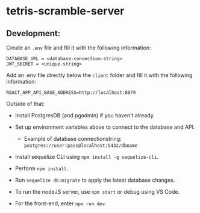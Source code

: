 # tetris-scramble-server


## Development:

Create an `.env` file and fill it with the following information:
```
DATABASE_URL = <database-connection-string>
JWT_SECRET = <unique-string>
```

Add an .env file directly below the `client` folder and fill it with the following information:
```
REACT_APP_API_BASE_ADDRESS=http://localhost:8079
```

Outside of that:
- Install PostgresDB (and pgadmin) if you haven't already.
- Set up environment variables above to connect to the database and API.
   - Example of database connectionstring: 
   `postgres://user:pass@localhost:5432/dbname`

- Install sequelize CLI using `npm install -g sequelize-cli`.
- Perform `npm install`.
- Run `sequelize db:migrate` to apply the latest database changes.
- To run the nodeJS server, use `npm start` or debug using VS Code.
- For the front-end, enter `npm run dev`.
